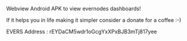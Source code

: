 Webview Android APK to view evernodes dashboards!

If it helps you in life making it simpler consider a donate for a coffee :-) 

EVERS Address : rEYDaCM5wdr1oGcgYxXPxBJB3mTj817yee
